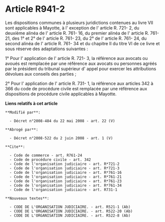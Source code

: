 # Article R941-2

Les dispositions communes à plusieurs juridictions contenues au livre VII sont applicables à Mayotte, à l' exception de l'
article R. 721- 2, du deuxième alinéa de l' article R. 761- 16, du premier alinéa de l' article R. 761- 21, des 1° et 2° de
l' article R. 761- 23, 
du 2° de l' article R. 761- 24, du second alinéa de l' article R. 761- 34 et du chapitre II du titre VI de ce livre et sous
réserve des adaptations suivantes : 

1° Pour l' application de l' article R. 721- 3, la référence aux avocats ou avoués est remplacée par une référence aux
avocats ou personnes agréés par le président du tribunal supérieur d' appel pour exercer les attributions dévolues aux
conseils des parties ; 

2° Pour l' application de l' article R. 731- 1, la référence aux articles 342 à 366 du code de procédure civile est remplacée
par une référence aux dispositions de procédure civile applicables à Mayotte.

**Liens relatifs à cet article**

	**Modifié par**:

	  - Décret n°2008-484 du 22 mai 2008 - art. 22 (V)

	**Abrogé par**:

	  - Décret n°2008-522 du 2 juin 2008 - art. 1 (V)

	**Cite**:

	  - Code de commerce - art. R761-24
	  - Code de procédure civile - art. 342
	  - Code de l'organisation judiciaire - art. R*721-2
	  - Code de l'organisation judiciaire - art. R*721-3
	  - Code de l'organisation judiciaire - art. R*761-16
	  - Code de l'organisation judiciaire - art. R*761-21
	  - Code de l'organisation judiciaire - art. R*761-23
	  - Code de l'organisation judiciaire - art. R*761-34
	  - Code de l'organisation judiciaire - art. R731-1

	**Nouveaux textes**:

	  - CODE DE L'ORGANISATION JUDICIAIRE. - art. R521-1 (Ab)
	  - CODE DE L'ORGANISATION JUDICIAIRE. - art. R522-20 (Ab)
	  - CODE DE L'ORGANISATION JUDICIAIRE. - art. R522-8 (Ab)
